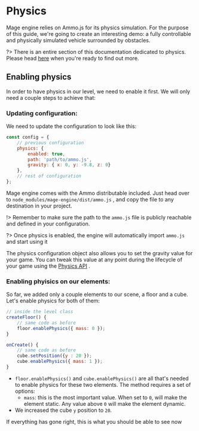 # Physics

Mage engine relies on Ammo.js for its physics simulation. For the purpose of this guide, we're going to create an interesting demo: a fully controllable and physically simulated vehicle surrounded by obstacles.

?> There is an entire section of this documentation dedicated to physics. Please head [here](/engine/advanced/physics.md) when you're ready to find out more.

## Enabling physics

In order to have physics in our level, we need to enable it first. We will only need a couple steps to achieve that:

### Updating configuration:

We need to update the configuration to look like this:

```js
const config = {
    // previous configuration
    physics: {
        enabled: true,
        path: 'path/to/ammo.js',
        gravity: { x: 0, y: -9.8, z: 0}
    },
    // rest of configuration
};
```

Mage engine comes with the Ammo distributable included. Just head over to `node_modules/mage-engine/dist/ammo.js` , and copy the file to any destination in your project.

!> Remember to make sure the path to the `ammo.js` file is publicly reachable and defined in your configuration.

?> Once physics is enabled, the engine will automatically import `ammo.js` and start using it

The physics configuration object also allows you to set the gravity value for your game. You can tweak this value at any point during the lifecycle of your game using the [Physics API](/engine/advanced/physics.md) .

### Enabling phyisics on our elements:

So far, we added only a couple elements to our scene, a floor and a cube. Let's enable physics for both of them:

```js
// inside the level class
createFloor() {
    // same code as before
    floor.enablePhysics({ mass: 0 });
}

onCreate() {
    // same code as before
    cube.setPosition({y : 20 });
    cube.enablePhysics({ mass: 1 });
}
```

- `floor.enablePhysics()` and `cube.enablePhysics()` are all that's needed to enable physics for these two elements. The method requires a set of options:
  - `mass`: this is the most important value. When set to `0`, will make the element static. Any value above `0` will make the element dynamic.
- We increased the cube `y` position to `20`.

If everything has gone right, this is what you should be able to see now
